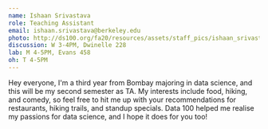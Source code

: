 ```yaml
---
name: Ishaan Srivastava
role: Teaching Assistant
email: ishaan.srivastava@berkeley.edu
photo: http://ds100.org/fa20/resources/assets/staff_pics/ishaan_srivastava.jpg
discussion: W 3-4PM, Dwinelle 228
lab: M 4-5PM, Evans 458
oh: T 4-5PM
---
```


Hey everyone, I'm a third year from Bombay majoring in data science, and this will be my second semester as TA. My interests include food, hiking, and comedy, so feel free to hit me up with your recommendations for restaurants, hiking trails, and standup specials. Data 100 helped me realise my passions for data science, and I hope it does for you too!